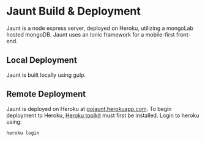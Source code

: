 # Jaunt Build & Deployment

Jaunt is a node express server, deployed on Heroku, utilizing a mongoLab hosted mongoDB. Jaunt uses an Ionic framework for a mobile-first front-end.

## Local Deployment

Jaunt is built locally using gulp.


## Remote Deployment

Jaunt is deployed on Heroku at [gojaunt.herokuapp.com](https://gojaunt.herokuapp.com/).
To begin deployment to Heroku, [Heroku toolkit](https://toolbelt.heroku.com/) must first be installed. Login to heroku using:

```sh
heroku login
```

